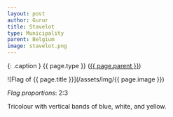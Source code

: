 ```yaml
---
layout: post
author: Gurur
title: Stavelot
type: Municipality
parent: Belgium
image: stavelot.png
---
```

{: .caption }
{{ page.type }} ([{{ page.parent }}](/2019/03/14/belgium.html))

![Flag of {{ page.title }}](/assets/img/{{ page.image }})

*Flag proportions*: 2:3

Tricolour with vertical bands of blue, white, and yellow.